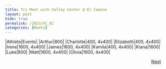 ```yaml
---
title: Tri Meet with Valley Center @ El Camino
layout: post
hide: true
permalink: /2023/VC_EC
categories: [Meets]
---
```


|Athlete|Events|
|Arthur|800|
|Charlotte|400, 4x400|
|Elizabeth|400, 4x400|  
|Irene|1600, 4x400|
|James|1600, 4x400| 
|Kamila|400, 4x400|
|Kiana|1600|
|Luke|800|
|Matt|1600, 4x400|
|Olivia|1600, 4x400|



<div style="text-align: right"> <a href="{{site.baseurl}}/2023/MCDC">Next</a></div>